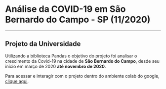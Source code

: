 # Análise da COVID-19 em São Bernardo do Campo - SP (11/2020)
---
## Projeto da Universidade
Utilizando a biblioteca Pandas o objetivo do projeto foi analisar o crescimento da Covid-19 na cidade de **São Bernardo do Campo**, desde seu início em março de 2020 **até novembro de 2020**.

Para acessar e interagir com o projeto dentro do ambiente colab do google, [clique aqui](https://colab.research.google.com/drive/1EZZt1PqusyL6r1st_ZuRAuPAagdtHIbn?usp=sharing).
